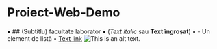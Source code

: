 # Proiect-Web-Demo
▪ ## (Subtitlu) facultate laborator
▪ (*Text italic* sau **Text îngroșat**)
▪ - Un element de listă
▪ [Text link](https://adresa.url)
![This is an alt text.](/image/sample.webp "This is a sample image.")

